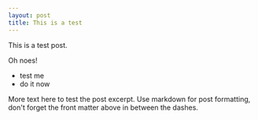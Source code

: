 ```yaml
---
layout: post
title: This is a test
---
```


This is a test post.

Oh noes!

* test me
* do it now

<!--readmore-->

More text here to test the post excerpt. Use markdown for post formatting, don't forget the front matter above in between the dashes.
